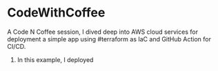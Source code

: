 # CodeWithCoffee

A Code N Coffee session, I dived deep into AWS cloud services for deployment a simple app using #terraform as IaC and GitHub Action for CI/CD.

1. In this example, I deployed
